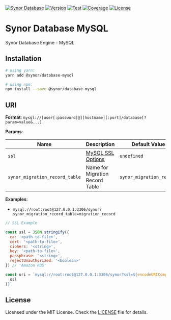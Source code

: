 [![Synor Database](https://img.shields.io/badge/synor-database-blue?style=for-the-badge)](https://github.com/Synor)
[![Version](https://img.shields.io/npm/v/@synor/database-mysql?style=for-the-badge)](https://npmjs.org/package/@synor/database-mysql)
[![Test](https://img.shields.io/travis/com/Synor/database-mysql/master?label=Test&style=for-the-badge)](https://travis-ci.com/Synor/database-mysql)
[![Coverage](https://img.shields.io/codecov/c/gh/Synor/database-mysql/master?style=for-the-badge)](https://codecov.io/gh/Synor/database-mysql)
[![License](https://img.shields.io/npm/l/@synor/database-mysql?style=for-the-badge)](https://github.com/Synor/synor/blob/master/packages/database-mysql/blob/master/LICENSE)

# Synor Database MySQL

Synor Database Engine - MySQL

## Installation

```sh
# using yarn:
yarn add @synor/database-mysql

# using npm:
npm install --save @synor/database-mysql
```

## URI

**Format**: `mysql://[user[:password]@][hostname][:port]/database[?param=value&...]`

**Params**:

| Name                           | Description                                                                   | Default Value            |
| ------------------------------ | ----------------------------------------------------------------------------- | ------------------------ |
| `ssl`                          | [MySQL SSL Options](https://www.npmjs.com/package/mysql/v/2.17.1#ssl-options) | `undefined`              |
| `synor_migration_record_table` | Name for Migration Record Table                                               | `synor_migration_record` |

**Examples**:

- `mysql://root:root@127.0.0.1:3306/synor?synor_migration_record_table=migration_record`

```js
// SSL Example

const ssl = JSON.stringify({
  ca: '<path-to-file>',
  cert: '<path-to-file>',
  ciphers: '<string>',
  key: '<path-to-file>',
  passphrase: '<string>',
  rejectUnauthorized: '<boolean>'
}) // 'Amazon RDS'

const uri = `mysql://root:root@127.0.0.1:3306/synor?ssl=${encodeURIComponent(
  ssl
)}`
```

## License

Licensed under the MIT License. Check the [LICENSE](./LICENSE) file for details.
